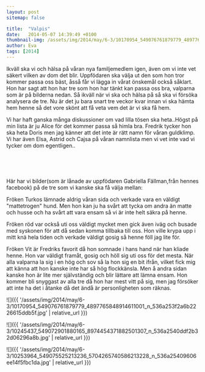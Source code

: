 ```yaml
---
layout: post
sitemap: false

title:  "Valpis"
date:   2014-05-07 14:39:49 +0100
thumbnail-img: /assets/img/2014/may/6-3/10170954_549076761879779_4897765848914611001_n_536a253f2a6b2226615ddb5f.jpg
author: Eva
tags: [2014]
---
```


Ikväll ska vi och hälsa på våran nya familjemedlem igen, även om vi inte vet säkert vilken av dom det blir. Uppfödaren ska välja ut den som hon tror kommer passa oss bäst, åsså får vi lägga in vårat önskemål också såklart. Hon har sagt att hon har tre som hon har tänkt kan passa oss bra, valparna som är på bilderna nedan. Så ikväll när vi ska och hälsa på så ska vi försöka analysera de tre. Nu är det ju bara snart tre veckor kvar innan vi ska hämta hem henne så det vore skönt att få veta vem det är vi ska få hem. 

Vi har haft ganska många diskussioner om vad lilla tösen ska heta..Högst på min lista är ju Alice för det kommer passa så himla bra. Fredrik tycker hon ska heta Doris men jag känner att det inte är rätt namn för våran guldklimp. Vi har även Elsa, Astrid och Cajsa på våran namnlista men vi vet inte vad vi tycker om dom egentligen..




 




 




Här har vi bilder(som är lånade av uppfödaren Gabriella Fällman,från hennes facebook) på de tre som vi kanske ska få välja mellan: 










Fröken Turkos lämnade aldrig våran sida och verkade vara en väldigt "mattetrogen" hund. Men hon kan ju ha svårt att tycka om andra än matte och husse och ha svårt att vara ensam så vi är inte helt säkra på henne. 










Fröken röd var också uti oss väldigt mycket men gick även iväg och busade med syskonen för att då sedan komma tillbaka till oss. Hon ville krypa upp i mitt knä hela tiden och verkade väldigt gosig så henne föll jag lite för. 










Fröken Vit är Fredriks favorit då hon somnade i hans hand när han kliade henne. Hon var väldigt framåt, gosig och höll sig uti oss för det mesta. När alla valparna la sig i en hög och sov så la hon sig en bit ifrån, vilket fick mig att känna att hon kanske inte har så hög flockkänsla. Men å andra sidan kanske hon är lite mer självständig och blir lättare att lämna ensam. Hon kommer bli snyggast av alla tre då hon har mest vitt på sig, men jag försöker att inte ha det i åtanke då det ändå är personligheten som räknas.

![]({{ '/assets/img/2014/may/6-3/10170954_549076761879779_4897765848914611001_n_536a253f2a6b2226615ddb5f.jpg'  | relative_url }})

![]({{ '/assets/img/2014/may/6-3/10245437_549072901880165_8974454371882501307_n_536a2540ddf2b32d06296a8b.jpg'  | relative_url }})

![]({{ '/assets/img/2014/may/6-3/10253964_549075525213236_5704265740586213228_n_536a25409606ee14f5fbc1da.jpg'  | relative_url }})

